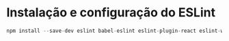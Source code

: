 # Instalação e configuração do ESLint

```js
npm install --save-dev eslint babel-eslint eslint-plugin-react eslint-watch
```

